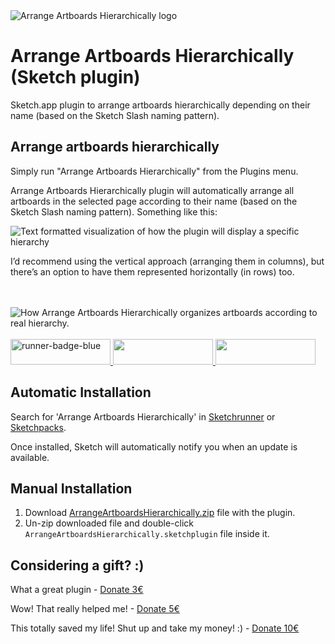 <img src="https://github.com/oodesign/arrange-artboards-hierarchically/blob/master/Images/Hero.jpg" alt="Arrange Artboards Hierarchically logo"/>

# Arrange Artboards Hierarchically (Sketch plugin)

Sketch.app plugin to arrange artboards hierarchically depending on their name (based on the Sketch Slash naming pattern).

## Arrange artboards hierarchically

Simply run "Arrange Artboards Hierarchically" from the Plugins menu.

Arrange Artboards Hierarchically plugin will automatically arrange all artboards in the selected page according to their name (based on the Sketch Slash naming pattern). Something like this:

<img src="https://github.com/oodesign/arrange-artboards-hierarchically/blob/master/Images/TextHierarchySample.png" alt="Text formatted visualization of how the plugin will display a specific hierarchy"/>

I’d recommend using the vertical approach (arranging them in columns), but there’s an option to have them represented horizontally (in rows) too.
<br/><br/><br/>

<img src="https://github.com/oodesign/arrange-artboards-hierarchically/blob/master/Images/ArrangeHierarchically.gif" alt="How Arrange Artboards Hierarchically organizes artboards according to real hierarchy."/>
<br/><br/>

<a href="http://bit.ly/SketchRunnerWebsite">
	<img width="160" height="41" src="http://bit.ly/RunnerBadgeBlue" alt="runner-badge-blue">
</a>

<a href="https://sketchpacks.com/oodesign/arrange-artboards-hierarchically/install">
	<img width="160" height="41" src="http://sketchpacks-com.s3.amazonaws.com/assets/badges/sketchpacks-badge-install.png" >
</a>

<a href="https://www.paypal.me/oodesign/5">
	<img width="160" height="41" src="https://github.com/oodesign/arrange-artboards-hierarchically/blob/master/Images/paypal-badge.png">
</a>

## Automatic Installation

Search for 'Arrange Artboards Hierarchically' in [Sketchrunner](http://sketchrunner.com/) or [Sketchpacks](https://sketchpacks.com/).

Once installed, Sketch will automatically notify you when an update is available.

## Manual Installation

1. Download [ArrangeArtboardsHierarchically.zip](https://github.com/oodesign/arrange-artboards-hierarchically/archive/master.zip) file with the plugin.
2. Un-zip downloaded file and double-click `ArrangeArtboardsHierarchically.sketchplugin` file inside it.


## Considering a gift? :)

What a great plugin - <a href="https://www.paypal.me/oodesign/3" target="_blank">Donate 3€</a>

Wow! That really helped me! - <a href="https://www.paypal.me/oodesign/5" target="_blank">Donate 5€</a>

This totally saved my life! Shut up and take my money! :) - <a href="https://www.paypal.me/oodesign/10" target="_blank">Donate 10€</a>
